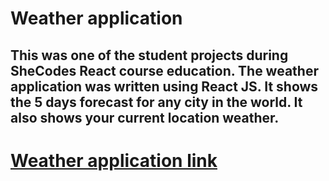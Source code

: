 # Weather application
## This was one of the student projects during SheCodes React course education. The weather application was written using React JS. It shows the 5 days forecast for any city in the world. It also shows your current location weather. 
# [Weather application link](https://maria-sharova-react-weather.netlify.app/)
